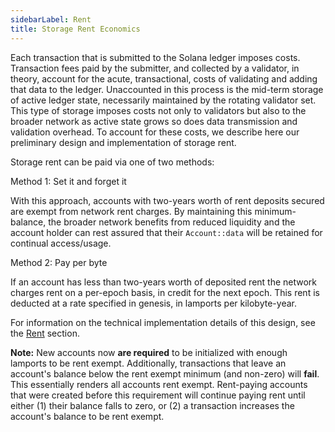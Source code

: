```yaml
---
sidebarLabel: Rent
title: Storage Rent Economics
---
```


Each transaction that is submitted to the Solana ledger imposes costs.
Transaction fees paid by the submitter, and collected by a validator, in theory,
account for the acute, transactional, costs of validating and adding that data
to the ledger. Unaccounted in this process is the mid-term storage of active
ledger state, necessarily maintained by the rotating validator set. This type of
storage imposes costs not only to validators but also to the broader network as
active state grows so does data transmission and validation overhead. To account
for these costs, we describe here our preliminary design and implementation of
storage rent.

Storage rent can be paid via one of two methods:

Method 1: Set it and forget it

With this approach, accounts with two-years worth of rent deposits secured are
exempt from network rent charges. By maintaining this minimum-balance, the
broader network benefits from reduced liquidity and the account holder can rest
assured that their `Account::data` will be retained for continual access/usage.

Method 2: Pay per byte

If an account has less than two-years worth of deposited rent the network
charges rent on a per-epoch basis, in credit for the next epoch. This rent is
deducted at a rate specified in genesis, in lamports per kilobyte-year.

For information on the technical implementation details of this design, see the
[Rent](https://docs.solanalabs.com/implemented-proposals/rent) section.

**Note:** New accounts now **are required** to be initialized with enough
lamports to be rent exempt. Additionally, transactions that leave an account's
balance below the rent exempt minimum (and non-zero) will **fail**. This
essentially renders all accounts rent exempt. Rent-paying accounts that were
created before this requirement will continue paying rent until either (1) their
balance falls to zero, or (2) a transaction increases the account's balance to
be rent exempt.
